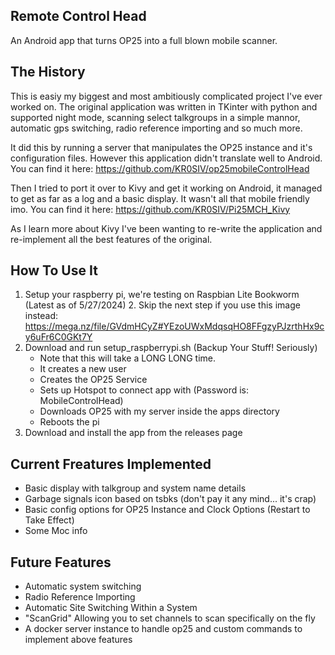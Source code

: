 ## Remote Control Head
An Android app that turns OP25 into a full blown mobile scanner.

## The History
This is easiy my biggest and most ambitiously complicated project I've ever worked on.
The original application was written in TKinter with python and supported night mode, scanning select talkgroups in a simple mannor, automatic
gps switching, radio reference importing and so much more.

It did this by running a server that manipulates the OP25 instance and it's configuration files.
However this application didn't translate well to Android. You can find it here: https://github.com/KR0SIV/op25mobileControlHead

Then I tried to port it over to Kivy and get it working on Android, it managed to get as far as a log and a basic display.
It wasn't all that mobile friendly imo. You can find it here: https://github.com/KR0SIV/Pi25MCH_Kivy

As I learn more about Kivy I've been wanting to re-write the application and re-implement all the best features of the original.

## How To Use It

1. Setup your raspberry pi, we're testing on Raspbian Lite Bookworm (Latest as of 5/27/2024)
   2. Skip the next step if you use this image instead: https://mega.nz/file/GVdmHCyZ#YEzoUWxMdqsqHO8FFgzyPJzrthHx9cy6uFr6C0GKt7Y
2. Download and run setup_raspberrypi.sh (Backup Your Stuff! Seriously)
   * Note that this will take a LONG LONG time.
   * It creates a new user
   * Creates the OP25 Service
   * Sets up Hotspot to connect app with (Password is: MobileControlHead)
   * Downloads OP25 with my server inside the apps directory
   * Reboots the pi
3. Download and install the app from the releases page

## Current Freatures Implemented

* Basic display with talkgroup and system name details
* Garbage signals icon based on tsbks (don't pay it any mind... it's crap)
* Basic config options for OP25 Instance and Clock Options (Restart to Take Effect)
* Some Moc info

## Future Features

* Automatic system switching
* Radio Reference Importing
* Automatic Site Switching Within a System
* "ScanGrid" Allowing you to set channels to scan specifically on the fly
* A docker server instance to handle op25 and custom commands to implement above features